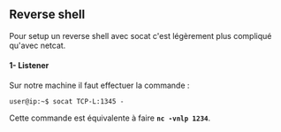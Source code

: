 
## __Reverse shell__

Pour setup un reverse shell avec socat c'est légèrement plus compliqué qu'avec netcat.

#### 1- Listener

Sur notre machine il faut effectuer la commande :

```shell
user@ip:~$ socat TCP-L:1345 -
```

Cette commande est équivalente à faire **`nc -vnlp 1234`**.

